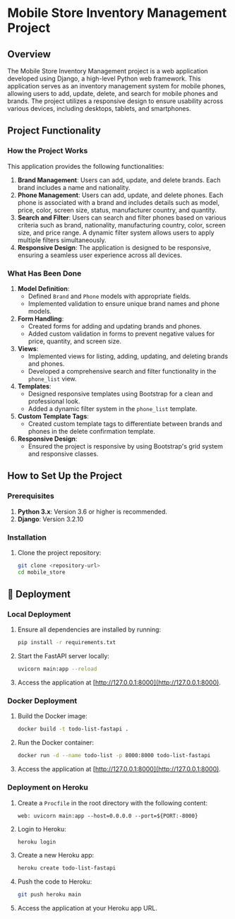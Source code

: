 # Mobile Store Inventory Management Project

## Overview

The Mobile Store Inventory Management project is a web application developed using Django, a high-level Python web framework. This application serves as an inventory management system for mobile phones, allowing users to add, update, delete, and search for mobile phones and brands. The project utilizes a responsive design to ensure usability across various devices, including desktops, tablets, and smartphones.

## Project Functionality

### How the Project Works

This application provides the following functionalities:
1. **Brand Management**: Users can add, update, and delete brands. Each brand includes a name and nationality.
2. **Phone Management**: Users can add, update, and delete phones. Each phone is associated with a brand and includes details such as model, price, color, screen size, status, manufacturer country, and quantity.
3. **Search and Filter**: Users can search and filter phones based on various criteria such as brand, nationality, manufacturing country, color, screen size, and price range. A dynamic filter system allows users to apply multiple filters simultaneously.
4. **Responsive Design**: The application is designed to be responsive, ensuring a seamless user experience across all devices.

### What Has Been Done

1. **Model Definition**:
   - Defined `Brand` and `Phone` models with appropriate fields.
   - Implemented validation to ensure unique brand names and phone models.
2. **Form Handling**:
   - Created forms for adding and updating brands and phones.
   - Added custom validation in forms to prevent negative values for price, quantity, and screen size.
3. **Views**:
   - Implemented views for listing, adding, updating, and deleting brands and phones.
   - Developed a comprehensive search and filter functionality in the `phone_list` view.
4. **Templates**:
   - Designed responsive templates using Bootstrap for a clean and professional look.
   - Added a dynamic filter system in the `phone_list` template.
5. **Custom Template Tags**:
   - Created custom template tags to differentiate between brands and phones in the delete confirmation template.
6. **Responsive Design**:
   - Ensured the project is responsive by using Bootstrap's grid system and responsive classes.

## How to Set Up the Project

### Prerequisites

1. **Python 3.x**: Version 3.6 or higher is recommended.
2. **Django**: Version 3.2.10

### Installation

1. Clone the project repository:
   ```bash
   git clone <repository-url>
   cd mobile_store


## 🚀 Deployment

### Local Deployment

1. Ensure all dependencies are installed by running:

    ```bash
    pip install -r requirements.txt
    ```

2. Start the FastAPI server locally:

    ```bash
    uvicorn main:app --reload
    ```

3. Access the application at [http://127.0.0.1:8000](http://127.0.0.1:8000).

### Docker Deployment

1. Build the Docker image:

    ```bash
    docker build -t todo-list-fastapi .
    ```

2. Run the Docker container:

    ```bash
    docker run -d --name todo-list -p 8000:8000 todo-list-fastapi
    ```

3. Access the application at [http://127.0.0.1:8000](http://127.0.0.1:8000).

### Deployment on Heroku

1. Create a `Procfile` in the root directory with the following content:

    ```
    web: uvicorn main:app --host=0.0.0.0 --port=${PORT:-8000}
    ```

2. Login to Heroku:

    ```bash
    heroku login
    ```

3. Create a new Heroku app:

    ```bash
    heroku create todo-list-fastapi
    ```

4. Push the code to Heroku:

    ```bash
    git push heroku main
    ```

5. Access the application at your Heroku app URL.

